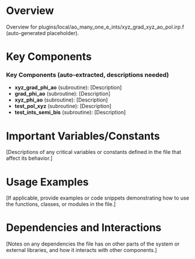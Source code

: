 # Overview

Overview for plugins/local/ao_many_one_e_ints/xyz_grad_xyz_ao_pol.irp.f (auto-generated placeholder).

# Key Components

### Key Components (auto-extracted, descriptions needed)
- **xyz_grad_phi_ao** (subroutine): [Description]
- **grad_phi_ao** (subroutine): [Description]
- **xyz_phi_ao** (subroutine): [Description]
- **test_pol_xyz** (subroutine): [Description]
- **test_ints_semi_bis** (subroutine): [Description]

# Important Variables/Constants

[Descriptions of any critical variables or constants defined in the file that affect its behavior.]

# Usage Examples

[If applicable, provide examples or code snippets demonstrating how to use the functions, classes, or modules in the file.]

# Dependencies and Interactions

[Notes on any dependencies the file has on other parts of the system or external libraries, and how it interacts with other components.]
